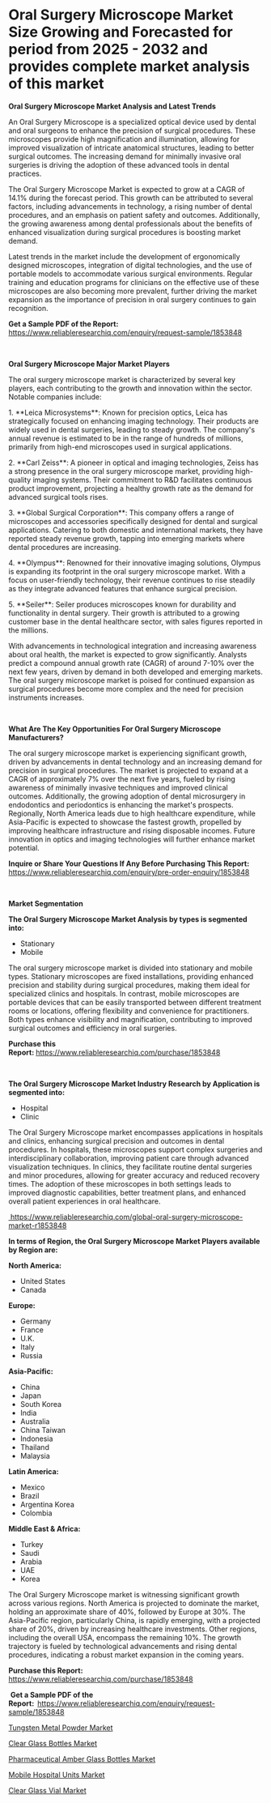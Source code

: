 <p><h1>Oral Surgery Microscope Market Size Growing and Forecasted for period from 2025 - 2032 and provides complete market analysis of this market</h1></p><p><strong>Oral Surgery Microscope Market Analysis and Latest Trends</strong></p>
<p><p>An Oral Surgery Microscope is a specialized optical device used by dental and oral surgeons to enhance the precision of surgical procedures. These microscopes provide high magnification and illumination, allowing for improved visualization of intricate anatomical structures, leading to better surgical outcomes. The increasing demand for minimally invasive oral surgeries is driving the adoption of these advanced tools in dental practices.</p><p>The Oral Surgery Microscope Market is expected to grow at a CAGR of 14.1% during the forecast period. This growth can be attributed to several factors, including advancements in technology, a rising number of dental procedures, and an emphasis on patient safety and outcomes. Additionally, the growing awareness among dental professionals about the benefits of enhanced visualization during surgical procedures is boosting market demand. </p><p>Latest trends in the market include the development of ergonomically designed microscopes, integration of digital technologies, and the use of portable models to accommodate various surgical environments. Regular training and education programs for clinicians on the effective use of these microscopes are also becoming more prevalent, further driving the market expansion as the importance of precision in oral surgery continues to gain recognition.</p></p>
<p><strong>Get a Sample PDF of the Report:&nbsp;</strong> <a href="https://www.reliableresearchiq.com/enquiry/request-sample/1853848?utm_campaign=1900&utm_medium=2&utm_source=Github&utm_content=ia&utm_term=08012025&utm_id=oral-surgery-microscope">https://www.reliableresearchiq.com/enquiry/request-sample/1853848</a></p>
<p>&nbsp;</p>
<p><strong>Oral Surgery Microscope Major Market Players</strong></p>
<p><p>The oral surgery microscope market is characterized by several key players, each contributing to the growth and innovation within the sector. Notable companies include:</p><p>1. **Leica Microsystems**: Known for precision optics, Leica has strategically focused on enhancing imaging technology. Their products are widely used in dental surgeries, leading to steady growth. The company's annual revenue is estimated to be in the range of hundreds of millions, primarily from high-end microscopes used in surgical applications.</p><p>2. **Carl Zeiss**: A pioneer in optical and imaging technologies, Zeiss has a strong presence in the oral surgery microscope market, providing high-quality imaging systems. Their commitment to R&D facilitates continuous product improvement, projecting a healthy growth rate as the demand for advanced surgical tools rises.</p><p>3. **Global Surgical Corporation**: This company offers a range of microscopes and accessories specifically designed for dental and surgical applications. Catering to both domestic and international markets, they have reported steady revenue growth, tapping into emerging markets where dental procedures are increasing.</p><p>4. **Olympus**: Renowned for their innovative imaging solutions, Olympus is expanding its footprint in the oral surgery microscope market. With a focus on user-friendly technology, their revenue continues to rise steadily as they integrate advanced features that enhance surgical precision.</p><p>5. **Seiler**: Seiler produces microscopes known for durability and functionality in dental surgery. Their growth is attributed to a growing customer base in the dental healthcare sector, with sales figures reported in the millions.</p><p>With advancements in technological integration and increasing awareness about oral health, the market is expected to grow significantly. Analysts predict a compound annual growth rate (CAGR) of around 7-10% over the next few years, driven by demand in both developed and emerging markets. The oral surgery microscope market is poised for continued expansion as surgical procedures become more complex and the need for precision instruments increases.</p></p>
<p>&nbsp;</p>
<p><strong>What Are The Key Opportunities For Oral Surgery Microscope Manufacturers?</strong></p>
<p><p>The oral surgery microscope market is experiencing significant growth, driven by advancements in dental technology and an increasing demand for precision in surgical procedures. The market is projected to expand at a CAGR of approximately 7% over the next five years, fueled by rising awareness of minimally invasive techniques and improved clinical outcomes. Additionally, the growing adoption of dental microsurgery in endodontics and periodontics is enhancing the market's prospects. Regionally, North America leads due to high healthcare expenditure, while Asia-Pacific is expected to showcase the fastest growth, propelled by improving healthcare infrastructure and rising disposable incomes. Future innovation in optics and imaging technologies will further enhance market potential.</p></p>
<p><strong>Inquire or Share Your Questions If Any Before Purchasing This Report:</strong> <a href="https://www.reliableresearchiq.com/enquiry/pre-order-enquiry/1853848?utm_campaign=1900&utm_medium=2&utm_source=Github&utm_content=ia&utm_term=08012025&utm_id=oral-surgery-microscope">https://www.reliableresearchiq.com/enquiry/pre-order-enquiry/1853848</a></p>
<p>&nbsp;</p>
<p><strong>Market Segmentation</strong></p>
<p><strong>The Oral Surgery Microscope Market Analysis by types is segmented into:</strong></p>
<p><ul><li>Stationary</li><li>Mobile</li></ul></p>
<p><p>The oral surgery microscope market is divided into stationary and mobile types. Stationary microscopes are fixed installations, providing enhanced precision and stability during surgical procedures, making them ideal for specialized clinics and hospitals. In contrast, mobile microscopes are portable devices that can be easily transported between different treatment rooms or locations, offering flexibility and convenience for practitioners. Both types enhance visibility and magnification, contributing to improved surgical outcomes and efficiency in oral surgeries.</p></p>
<p><strong>Purchase this Report:&nbsp;</strong><a href="https://www.reliableresearchiq.com/purchase/1853848?utm_campaign=1900&utm_medium=2&utm_source=Github&utm_content=ia&utm_term=08012025&utm_id=oral-surgery-microscope">https://www.reliableresearchiq.com/purchase/1853848</a></p>
<p>&nbsp;</p>
<p><strong>The Oral Surgery Microscope Market Industry Research by Application is segmented into:</strong></p>
<p><ul><li>Hospital</li><li>Clinic</li></ul></p>
<p><p>The Oral Surgery Microscope market encompasses applications in hospitals and clinics, enhancing surgical precision and outcomes in dental procedures. In hospitals, these microscopes support complex surgeries and interdisciplinary collaboration, improving patient care through advanced visualization techniques. In clinics, they facilitate routine dental surgeries and minor procedures, allowing for greater accuracy and reduced recovery times. The adoption of these microscopes in both settings leads to improved diagnostic capabilities, better treatment plans, and enhanced overall patient experiences in oral healthcare.</p></p>
<p><a href="https://www.reliableresearchiq.com/global-oral-surgery-microscope-market-r1853848?utm_campaign=1900&utm_medium=2&utm_source=Github&utm_content=ia&utm_term=08012025&utm_id=oral-surgery-microscope">&nbsp;https://www.reliableresearchiq.com/global-oral-surgery-microscope-market-r1853848</a></p>
<p><strong>In terms of Region, the Oral Surgery Microscope Market Players available by Region are:</strong></p>
<p>
    <p> <strong> North America: </strong>
        <ul>
            <li>United States</li>
            <li>Canada</li>
        </ul>
        </p> 
    <p> <strong> Europe: </strong>
        <ul>
            <li>Germany</li>
            <li>France</li>
            <li>U.K.</li>
            <li>Italy</li>
            <li>Russia</li>
        </ul>
        </p> 
    <p> <strong> Asia-Pacific: </strong>
        <ul>
            <li>China</li>
            <li>Japan</li>
            <li>South Korea</li>
            <li>India</li>
            <li>Australia</li>
            <li>China Taiwan</li>
            <li>Indonesia</li>
            <li>Thailand</li>
            <li>Malaysia</li>
        </ul>
        </p> 
    <p> <strong> Latin America: </strong>
        <ul>
            <li>Mexico</li>
            <li>Brazil</li>
            <li>Argentina Korea</li>
            <li>Colombia</li>
        </ul>
        </p> 
    <p> <strong> Middle East & Africa: </strong>
        <ul>
            <li>Turkey</li>
            <li>Saudi</li>
            <li>Arabia</li>
            <li>UAE</li>
            <li>Korea</li>
        </ul>
    </p>
    </p>
<p><p>The Oral Surgery Microscope market is witnessing significant growth across various regions. North America is projected to dominate the market, holding an approximate share of 40%, followed by Europe at 30%. The Asia-Pacific region, particularly China, is rapidly emerging, with a projected share of 20%, driven by increasing healthcare investments. Other regions, including the overall USA, encompass the remaining 10%. The growth trajectory is fueled by technological advancements and rising dental procedures, indicating a robust market expansion in the coming years.</p></p>
<p><strong>Purchase this Report: </strong><a href="https://www.reliableresearchiq.com/purchase/1853848?utm_campaign=1900&utm_medium=2&utm_source=Github&utm_content=ia&utm_term=08012025&utm_id=oral-surgery-microscope">https://www.reliableresearchiq.com/purchase/1853848</a></p>
<p>&nbsp;<strong>Get a Sample PDF of the Report:&nbsp;&nbsp;</strong><a href="https://www.reliableresearchiq.com/enquiry/request-sample/1853848?utm_campaign=1900&utm_medium=2&utm_source=Github&utm_content=ia&utm_term=08012025&utm_id=oral-surgery-microscope">https://www.reliableresearchiq.com/enquiry/request-sample/1853848</a></p>
<p><strong></strong></p>
<p><p><a href="https://www.linkedin.com/pulse/analyzing-tungsten-metal-powder-market-revenue-worth-cagr-q8roc?utm_campaign=1900&utm_medium=2&utm_source=Github&utm_content=ia&utm_term=08012025&utm_id=oral-surgery-microscope">Tungsten Metal Powder Market</a></p><p><a href="https://www.linkedin.com/pulse/clear-glass-bottles-market-outlook-forecast-from-2025-2032-navireo-u9cse?utm_campaign=1900&utm_medium=2&utm_source=Github&utm_content=ia&utm_term=08012025&utm_id=oral-surgery-microscope">Clear Glass Bottles Market</a></p><p><a href="https://www.linkedin.com/pulse/in-depth-pharmaceutical-amber-glass-bottles-market-report-size-32dae?utm_campaign=1900&utm_medium=2&utm_source=Github&utm_content=ia&utm_term=08012025&utm_id=oral-surgery-microscope">Pharmaceutical Amber Glass Bottles Market</a></p><p><a href="https://www.linkedin.com/pulse/mobile-hospital-units-market-research-future-outlook-forecasted-qgfxc?utm_campaign=1900&utm_medium=2&utm_source=Github&utm_content=ia&utm_term=08012025&utm_id=oral-surgery-microscope">Mobile Hospital Units Market</a></p><p><a href="https://www.linkedin.com/pulse/global-clear-glass-vial-market-size-growth-outlook-including-x9lke?utm_campaign=1900&utm_medium=2&utm_source=Github&utm_content=ia&utm_term=08012025&utm_id=oral-surgery-microscope">Clear Glass Vial Market</a></p></p>